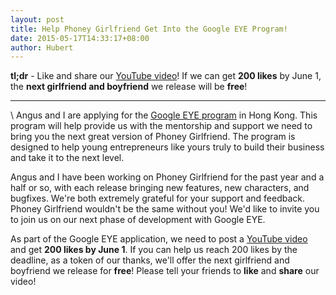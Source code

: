 ```yaml
---
layout: post
title: Help Phoney Girlfriend Get Into the Google EYE Program!
date: 2015-05-17T14:33:17+08:00
author: Hubert
---
```


**tl;dr** - Like and share our [YouTube video](https://youtu.be/CvYu94bKlmA)!
If we can get **200 likes** by June 1, the **next girlfriend and boyfriend** we
release will be **free**!

---
\\
Angus and I are applying for the
[Google EYE program](http://entrepreneurship.bschool.cuhk.edu.hk/eyeprogram) in
Hong Kong. This program will help provide us with the mentorship and support we
need to bring you the next great version of Phoney Girlfriend. The program is
designed to help young entrepreneurs like yours truly to build their business
and take it to the next level.

<!--more-->

Angus and I have been working on Phoney Girlfriend for the past year and a half
or so, with each release bringing new features, new characters, and bugfixes.
We're both extremely grateful for your support and feedback. Phoney Girlfriend
wouldn't be the same without you! We'd like to invite you to join us on our
next phase of development with Google EYE.

As part of the Google EYE application, we need to post a
[YouTube video](https://youtu.be/CvYu94bKlmA) and get **200 likes by June 1**.
If you can help us reach 200 likes by the deadline, as a token of our thanks,
we'll offer the next girlfriend and boyfriend we release for **free**! Please
tell your friends to **like** and **share** our video!
